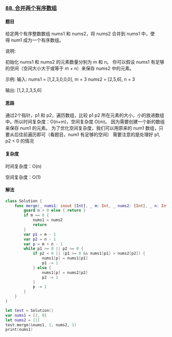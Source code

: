### [88. 合并两个有序数组](https://leetcode-cn.com/problems/merge-sorted-array/)

#### 题目

给定两个有序整数数组 nums1 和 nums2，将 nums2 合并到 nums1 中，使得 num1 成为一个有序数组。

说明:

初始化 nums1 和 nums2 的元素数量分别为 m 和 n。
你可以假设 nums1 有足够的空间（空间大小大于或等于 m + n）来保存 nums2 中的元素。

示例: 
输入:
nums1 = [1,2,3,0,0,0], m = 3
nums2 = [2,5,6],       n = 3

输出: [1,2,2,3,5,6]

#### 思路

通过2个指针，p1 和 p2，遍历数组，比较 p1 p2 所在元素的大小，小的放进数组中。所以时间复杂度：O(n+m)，空间复杂度 O(m)。
因为需要创建一个新的数组来保存 num1 的元素。
为了优化空间复杂度，我们可以用原来的 num1 数组，只要从后往前遍历即可（看题目，num1 有足够的空间）
需要注意的是处理好 p1, p2 < 0 的情况

#### 复杂度

时间复杂度：O(n)

空间复杂度：O(1)

#### 解法

```swift
class Solution {
    func merge(_ nums1: inout [Int], _ m: Int, _ nums2: [Int], _ n: Int) {        
        guard n > 0 else { return }
        if m == 0 {
            nums1 = nums2
            return
        }
        var p1 = m - 1
        var p2 = n - 1
        var p = m + n - 1
        while p1 >= 0 || p2 >= 0 {
            if p2 < 0 || (p1 >= 0 && nums1[p1] > nums2[p2]) {
                nums1[p] = nums1[p1]
                p1 -= 1
            } else {
                nums1[p] = nums2[p2]
                p2 -= 1
            }
            p -= 1
        } 
    }
}

let test = Solution()
var nums1 = [2, 0]
let nums2 = [1]
test.merge(&nums1, 1, nums2, 1)
print(nums1)
```